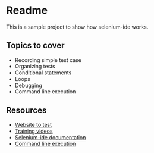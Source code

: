 # Readme

This is a sample project to show how selenium-ide works.

## Topics to cover

* Recording simple test case
* Organizing tests
* Conditional statements
* Loops
* Debugging
* Command line execution

## Resources

* [Website to test](https://the-internet.herokuapp.com/)
* [Training videos](https://testautomationu.applitools.com/codeless-test-automation-with-selenium-ide/chapter1.html)
* [Selenium-ide documentation](https://www.selenium.dev/selenium-ide/docs/en/introduction/getting-started)
* [Command line execution](https://www.selenium.dev/selenium-ide/docs/en/introduction/command-line-runner)
